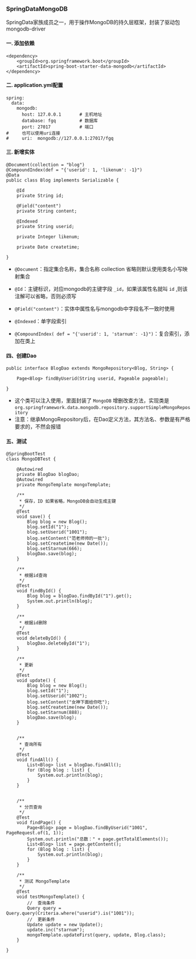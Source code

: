 ### SpringDataMongoDB
SpringData家族成员之一，用于操作MongoDB的持久层框架，封装了驱动包mongodb-driver

#### 一.  添加依赖
```
<dependency>
    <groupId>org.springframework.boot</groupId>
    <artifactId>spring-boot-starter-data-mongodb</artifactId>
</dependency>
```


 

#### 二.  application.yml配置
```
spring:
  data:
    mongodb:
      host: 127.0.0.1       # 主机地址
      database: fgq         # 数据库
      port: 27017           # 端口
#     也可以使用uri连接
#     uri:  mongodb://127.0.0.1:27017/fgq  
```


#### 三.  新增实体
```
@Document(collection = "blog")   
@CompoundIndex(def = "{'userid': 1, 'likenum': -1}")
@Data
public class Blog implements Serializable {

    @Id
    private String id;

    @Field("content")
    private String content;

    @Indexed
    private String userid;

    private Integer likenum;

    private Date createtime;

}
```


* `@Document`：指定集合名称，集合名称 collection 省略则默认使用类名小写映射集合

* `@Id`：主键标识，对应mongodb的主键字段 `_id`，如果该属性名就叫 `id` ,则该注解可以省略，否则必须写
* `@Field("content")`：实体中属性名与mongodb中字段名不一致时使用  
* `@Indexed`：单字段索引
* `@CompoundIndex( def = "{'userid': 1, 'starnum': -1}")`：复合索引，添加在类上



#### 四、创建Dao
```
public interface BlogDao extends MongoRepository<Blog, String> {

    Page<Blog> findByUserid(String userid, Pageable pageable);

}
```

* 这个类可以注入使用，里面封装了 `MongoDB` 增删改查方法，实现类是
 `org.springframework.data.mongodb.repository.supportSimpleMongoRepository`
* 注意：继承MongoRepository后，在Dao定义方法，其方法名、参数是有严格要求的，不然会报错


#### 五、测试
```
@SpringBootTest
class MongoDBTest {

    @Autowired
    private BlogDao blogDao;
    @Autowired
    private MongoTemplate mongoTemplate;

    /**
     * 保存，ID 如果省略，MongoDB会自动生成主键
     */
    @Test
    void save() {
        Blog blog = new Blog();
        blog.setId("1");
        blog.setUserid("1001");
        blog.setContent("范老师帅的一批");
        blog.setCreatetime(new Date());
        blog.setStarnum(666);
        blogDao.save(blog);
    }

    /**
     * 根据id查询
     */
    @Test
    void findById() {
        Blog blog = blogDao.findById("1").get();
        System.out.println(blog);
    }

    /**
     * 根据id删除
     */
    @Test
    void deleteById() {
        blogDao.deleteById("1");
    }

    /**
     * 更新
     */
    @Test
    void update() {
        Blog blog = new Blog();
        blog.setId("1");
        blog.setUserid("1002");
        blog.setContent("女神下面给你吃");
        blog.setCreatetime(new Date());
        blog.setStarnum(888);
        blogDao.save(blog);
    }


    /**
     * 查询所有
     */
    @Test
    void findAll() {
        List<Blog> list = blogDao.findAll();
        for (Blog blog : list) {
            System.out.println(blog);
        }
    }


    /**
     * 分页查询
     */
    @Test
    void findPage() {
        Page<Blog> page = blogDao.findByUserid("1001", PageRequest.of(1, 1));
        System.out.println("总数：" + page.getTotalElements());
        List<Blog> list = page.getContent();
        for (Blog blog : list) {
            System.out.println(blog);
        }
    }

    /**
     * 测试 MongoTemplate
     */
    @Test
    void testMongoTemplate() {
        //  查询条件
        Query query = Query.query(Criteria.where("userid").is("1001"));
        //  更新条件
        Update update = new Update();
        update.inc("starnum");
        mongoTemplate.updateFirst(query, update, Blog.class);
    }

}

```